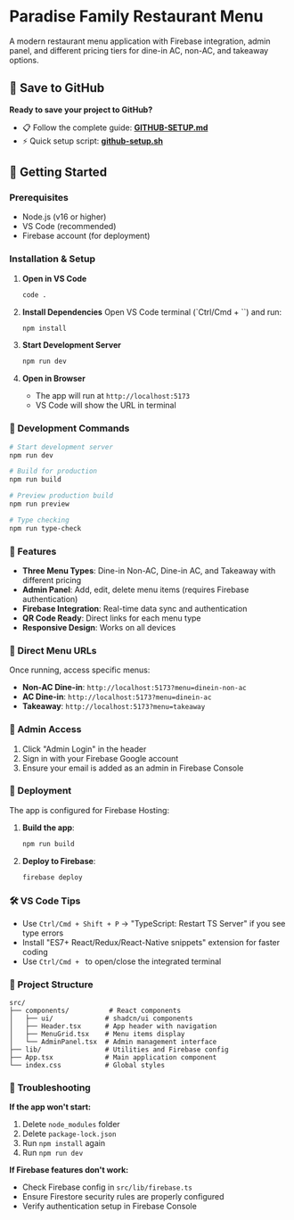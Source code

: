 # Paradise Family Restaurant Menu

A modern restaurant menu application with Firebase integration, admin panel, and different pricing tiers for dine-in AC, non-AC, and takeaway options.

## 📂 Save to GitHub

**Ready to save your project to GitHub?** 
- 📋 Follow the complete guide: **[GITHUB-SETUP.md](./GITHUB-SETUP.md)**
- ⚡ Quick setup script: **[github-setup.sh](./github-setup.sh)**

## 🚀 Getting Started

### Prerequisites

- Node.js (v16 or higher)
- VS Code (recommended)
- Firebase account (for deployment)

### Installation & Setup

1. **Open in VS Code**
   ```bash
   code .
   ```

2. **Install Dependencies**
   Open VS Code terminal (`Ctrl/Cmd + ``) and run:
   ```bash
   npm install
   ```

3. **Start Development Server**
   ```bash
   npm run dev
   ```

4. **Open in Browser**
   - The app will run at `http://localhost:5173`
   - VS Code will show the URL in terminal

### 🔧 Development Commands

```bash
# Start development server
npm run dev

# Build for production
npm run build

# Preview production build
npm run preview

# Type checking
npm run type-check
```

### 🎯 Features

- **Three Menu Types**: Dine-in Non-AC, Dine-in AC, and Takeaway with different pricing
- **Admin Panel**: Add, edit, delete menu items (requires Firebase authentication)
- **Firebase Integration**: Real-time data sync and authentication
- **QR Code Ready**: Direct links for each menu type
- **Responsive Design**: Works on all devices

### 📱 Direct Menu URLs

Once running, access specific menus:
- **Non-AC Dine-in**: `http://localhost:5173?menu=dinein-non-ac`
- **AC Dine-in**: `http://localhost:5173?menu=dinein-ac`
- **Takeaway**: `http://localhost:5173?menu=takeaway`

### 🔐 Admin Access

1. Click "Admin Login" in the header
2. Sign in with your Firebase Google account
3. Ensure your email is added as an admin in Firebase Console

### 🚀 Deployment

The app is configured for Firebase Hosting:

1. **Build the app**:
   ```bash
   npm run build
   ```

2. **Deploy to Firebase**:
   ```bash
   firebase deploy
   ```

### 🛠️ VS Code Tips

- Use `Ctrl/Cmd + Shift + P` → "TypeScript: Restart TS Server" if you see type errors
- Install "ES7+ React/Redux/React-Native snippets" extension for faster coding
- Use `Ctrl/Cmd + ` to open/close the integrated terminal

### 📁 Project Structure

```
src/
├── components/          # React components
│   ├── ui/             # shadcn/ui components
│   ├── Header.tsx      # App header with navigation
│   ├── MenuGrid.tsx    # Menu items display
│   └── AdminPanel.tsx  # Admin management interface
├── lib/                # Utilities and Firebase config
├── App.tsx             # Main application component
└── index.css           # Global styles
```

### 🔧 Troubleshooting

**If the app won't start:**
1. Delete `node_modules` folder
2. Delete `package-lock.json`
3. Run `npm install` again
4. Run `npm run dev`

**If Firebase features don't work:**
- Check Firebase config in `src/lib/firebase.ts`
- Ensure Firestore security rules are properly configured
- Verify authentication setup in Firebase Console